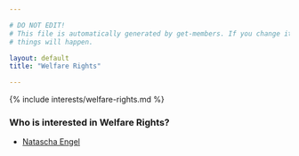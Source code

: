 ```yaml
---

# DO NOT EDIT!
# This file is automatically generated by get-members. If you change it, bad
# things will happen.

layout: default
title: "Welfare Rights"

---
```


{% include interests/welfare-rights.md %}

### Who is interested in Welfare Rights?


* [Natascha Engel](/members/natascha-engel.html)

